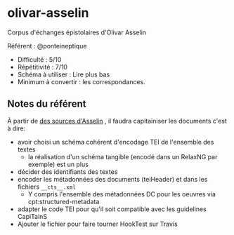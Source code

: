 # olivar-asselin
Corpus d'échanges épistolaires d'Olivar Asselin




Référent : @ponteineptique

- Difficulté : 5/10
- Répétitivité : 7/10
- Schéma à utiliser : Lire plus bas
- Minimum à convertir : les correspondances.

## Notes du référent

À partir de [des sources d'Asselin](https://fr.wikisource.org/wiki/Auteur:Olivar_Asselin) , il faudra capitainiser les documents c'est à dire:

- avoir choisi un schéma cohérent d'encodage TEI de l'ensemble des textes
  - la réalisation d'un schéma tangible (encodé dans un RelaxNG par exemple) est un plus
- décider des identifiants des textes
- encoder les métadonnées des documents (teiHeader) et dans les fichiers `__cts__.xml`
  - Y compris l'ensemble des métadonnées DC pour les oeuvres via cpt:structured-metadata
- adapter le code TEI pour qu'il soit compatible avec les guidelines CapiTainS
- Ajouter le fichier pour faire tourner HookTest sur Travis


